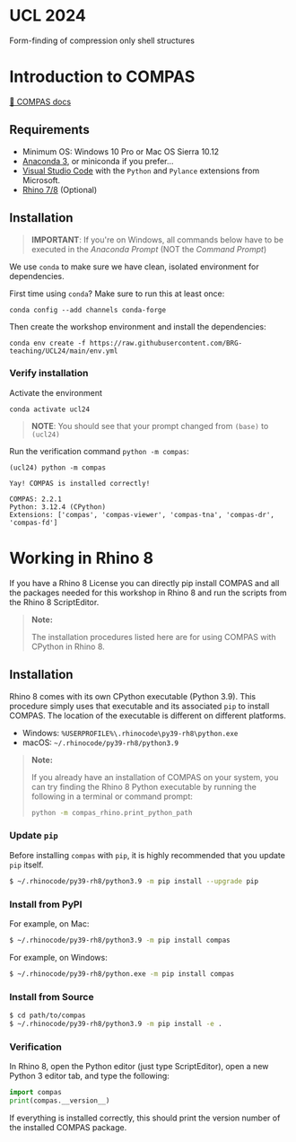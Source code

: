 # UCL 2024
Form-finding of compression only shell structures

# Introduction to COMPAS

[📃 COMPAS docs](https://compas.dev)

## Requirements

* Minimum OS: Windows 10 Pro or Mac OS Sierra 10.12
* [Anaconda 3](https://www.anaconda.com/distribution/), or miniconda if you prefer...
* [Visual Studio Code](https://code.visualstudio.com/) with the `Python` and `Pylance` extensions from Microsoft.
* [Rhino 7/8](https://www.rhino3d.com/download) (Optional)

## Installation

> **IMPORTANT**: If you're on Windows, all commands below have to be executed in the *Anaconda Prompt* (NOT the *Command Prompt*)

We use `conda` to make sure we have clean, isolated environment for dependencies.

First time using <code>conda</code>? Make sure to run this at least once:

    conda config --add channels conda-forge

Then create the workshop environment and install the dependencies:

    conda env create -f https://raw.githubusercontent.com/BRG-teaching/UCL24/main/env.yml

### Verify installation

Activate the environment

    conda activate ucl24

> **NOTE**: You should see that your prompt changed from `(base)` to `(ucl24)`

Run the verification command `python -m compas`:

    (ucl24) python -m compas

    Yay! COMPAS is installed correctly!

    COMPAS: 2.2.1
    Python: 3.12.4 (CPython)
    Extensions: ['compas', 'compas-viewer', 'compas-tna', 'compas-dr', 'compas-fd']

# Working in Rhino 8
If you have a Rhino 8 License you can directly pip install COMPAS and all the packages needed for this workshop in Rhino 8 and run the scripts from the Rhino 8 ScriptEditor.

> **Note:**
> 
> The installation procedures listed here are for using COMPAS with CPython in Rhino 8.


## Installation

Rhino 8 comes with its own CPython executable (Python 3.9). This procedure simply uses that executable and its associated `pip` to install COMPAS. The location of the executable is different on different platforms.

* Windows: `%USERPROFILE%\.rhinocode\py39-rh8\python.exe`
* macOS: `~/.rhinocode/py39-rh8/python3.9`

> **Note:**
> 
> If you already have an installation of COMPAS on your system, you can try finding the Rhino 8 Python executable by running the following in a terminal or command prompt:
> 
> ```bash
> python -m compas_rhino.print_python_path
> ```

### Update `pip`

Before installing `compas` with `pip`, it is highly recommended that you update `pip` itself.

```bash
$ ~/.rhinocode/py39-rh8/python3.9 -m pip install --upgrade pip
```

### Install from PyPI

For example, on Mac:

```bash
$ ~/.rhinocode/py39-rh8/python3.9 -m pip install compas
```

For example, on Windows:

```bash
$ ~/.rhinocode/py39-rh8/python.exe -m pip install compas
```

### Install from Source

```bash
$ cd path/to/compas
$ ~/.rhinocode/py39-rh8/python3.9 -m pip install -e .
```

### Verification

In Rhino 8, open the Python editor (just type ScriptEditor), open a new Python 3 editor tab, and type the following:

```python
import compas
print(compas.__version__)
```

If everything is installed correctly, this should print the version number of the installed COMPAS package.


